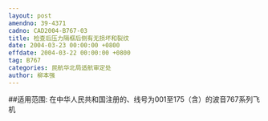 ```yaml
---
layout: post
amendno: 39-4371
cadno: CAD2004-B767-03
title: 检查后压力隔框后侧有无损坏和裂纹
date: 2004-03-23 00:00:00 +0800
effdate: 2004-03-22 00:00:00 +0800
tag: B767
categories: 民航华北局适航审定处
author: 柳本强
---
```


##适用范围:
在中华人民共和国注册的、线号为001至175（含）的波音767系列飞机

